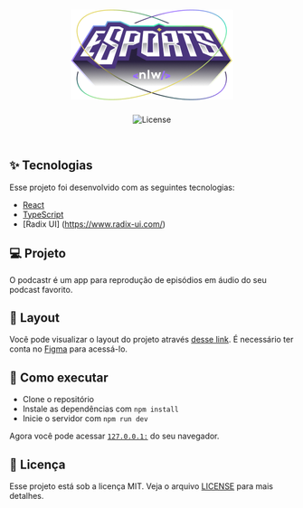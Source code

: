 <h1 align="center">
  <img alt="eSports" title="eSports" src=".github/Logo.png" />
</h1>

<p align="center">
  <img alt="License" src="https://img.shields.io/static/v1?label=license&message=MIT&color=8257E5&labelColor=000000">
</p>

<br>

## ✨ Tecnologias

Esse projeto foi desenvolvido com as seguintes tecnologias:

- [React](https://reactjs.org)
- [TypeScript](https://www.typescriptlang.org/)
- [Radix UI] (https://www.radix-ui.com/)

## 💻 Projeto

O podcastr é um app para reprodução de episódios em áudio do seu podcast favorito.

## 🔖 Layout

Você pode visualizar o layout do projeto através [desse link](https://www.figma.com/file/1puVC07EF8NRH1abtS2yzY/NLW-eSports-(Community)/duplicate). É necessário ter conta no [Figma](http://figma.com/) para acessá-lo.

## 🚀 Como executar

- Clone o repositório
- Instale as dependências com `npm install`
- Inicie o servidor com `npm run dev`

Agora você pode acessar [`127.0.0.1:`](http://127.0.0.1:5173) do seu navegador.

## 📄 Licença

Esse projeto está sob a licença MIT. Veja o arquivo [LICENSE](LICENSE.md) para mais detalhes.
